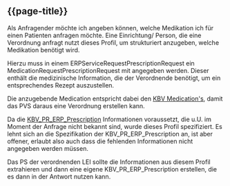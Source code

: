 ## {{page-title}}

Als Anfragender möchte ich angeben können, welche Medikation ich für einen Patienten anfragen möchte. Eine Einrichtung/ Person, die eine Verordnung anfragt nutzt dieses Profil, um strukturiert anzugeben, welche Medikation benötigt wird.

Hierzu muss in einem ERPServiceRequestPrescriptionRequest ein MedicationRequestPrescriptionRequest mit angegeben werden. Dieser enthält die medizinische Information, die der Verordnende benötigt, um ein entsprechendes Rezept auszustellen.

Die anzugebende Medication entspricht dabei den [KBV Medication's](https://simplifier.net/erezept/~resources?text=medication&category=Profile&sortBy=RankScore_desc), damit das PVS daraus eine Verordnung erstellen kann.

Da die [KBV_PR_ERP_Prescription](https://fhir.kbv.de/StructureDefinition/KBV_PR_ERP_Prescription) Informationen voraussetzt, die u.U. im Moment der Anfrage nicht bekannt sind, wurde dieses Profil spezifiziert. Es lehnt sich an die Spezifikation der KBV_PR_ERP_Prescription an, ist aber offener, erlaubt also auch dass die fehlenden Informationen nicht angegeben werden müssen.

Das PS der verordnenden LEI sollte die Informationen aus diesem Profil extrahieren und dann eine eigene KBV_PR_ERP_Prescription erstellen, die es dann in der Antwort nutzen kann.
